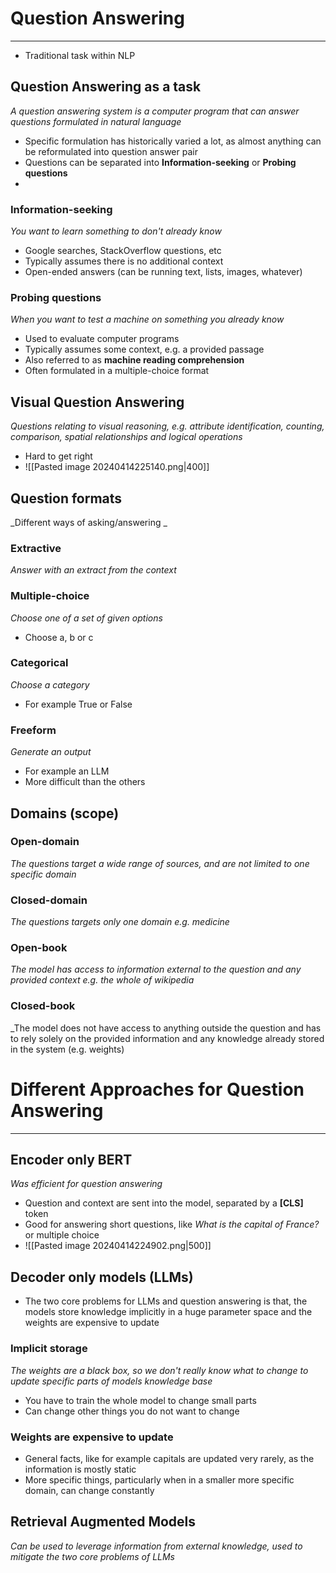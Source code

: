 

# Question Answering
---
* Traditional task within NLP

## Question Answering as a task
_A question answering system is a computer program that can answer questions formulated in natural language_

* Specific formulation has historically varied a lot, as almost anything can be reformulated into question answer pair
* Questions can be separated into **Information-seeking** or **Probing questions**
* 
### Information-seeking
_You want to learn something to don't already know_
* Google searches, StackOverflow questions, etc
* Typically assumes there is no additional context
* Open-ended answers (can be running text, lists, images, whatever)

### Probing questions
_When you want to test a machine on something you already know_
* Used to evaluate computer programs
* Typically assumes some context, e.g. a provided passage
* Also referred to as **machine reading comprehension**
* Often formulated in a multiple-choice format


## Visual Question Answering
_Questions relating to visual reasoning, e.g. attribute identification, counting, comparison, spatial relationships and logical operations_

* Hard to get right
* ![[Pasted image 20240414225140.png|400]]


## Question formats
_Different ways of asking/answering _

### Extractive
_Answer with an extract from the context_

### Multiple-choice
_Choose one of a set of given options_
* Choose a, b or c

### Categorical
_Choose a category_
* For example True or False

### Freeform
_Generate an output_
* For example an LLM
* More difficult than the others


## Domains (scope)

### Open-domain
_The questions target a wide range of sources, and are not limited to one specific domain_

### Closed-domain
_The questions targets only one domain e.g. medicine_

### Open-book
_The model has access to information external to the question and any provided context e.g. the whole of wikipedia_

### Closed-book
_The model does not have access to anything outside the question and has to rely solely on the provided information and any knowledge already stored in the system (e.g. weights)


# Different Approaches for Question Answering
---
## Encoder only BERT
_Was efficient for question answering_

* Question and  context are sent into the model, separated by a **[CLS]** token
* Good for answering short questions, like *What is the capital of France?* or multiple choice
* ![[Pasted image 20240414224902.png|500]]


## Decoder only models (LLMs)
* The two core problems for LLMs and question answering is that, the models store knowledge implicitly in a huge parameter space and the weights are expensive to update

### Implicit storage
_The weights are a black box, so we don't really know what to change to update specific parts of models knowledge base_
* You have to train the whole model to change small parts
* Can change other things you do not want to change

### Weights are expensive to update
* General facts, like for example capitals are updated very rarely, as the information is mostly static
* More specific things, particularly when in a smaller more specific domain, can change constantly

## Retrieval Augmented Models
_Can be used to leverage information from external knowledge, used to mitigate the two core problems of LLMs_